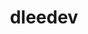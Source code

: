 ---
title: dleedev
github: https://github.com/dleedev
mode: dark
transition: 1s
score: 84.2
archetype:
- Game
---